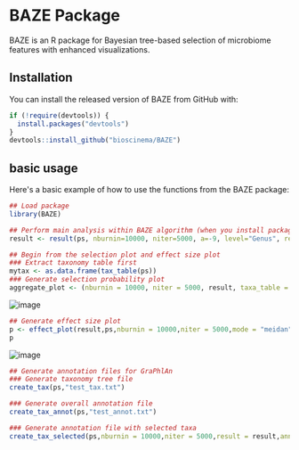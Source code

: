 # BAZE Package

BAZE is an R package for Bayesian tree-based selection of microbiome features with enhanced visualizations.

## Installation

You can install the released version of BAZE from GitHub with:

```r
if (!require(devtools)) {
  install.packages("devtools")
}
devtools::install_github("bioscinema/BAZE")
```

## basic usage

Here's a basic example of how to use the functions from the BAZE package:

```r
## Load package
library(BAZE)

## Perform main analysis within BAZE algorithm (when you install package, there will be a phyloseq named "ps" in BAZE package)
result <- result(ps, nburnin=10000, niter=5000, a=-9, level="Genus", response="bmi")

## Begin from the selection plot and effect size plot
### Extract taxonomy table first
mytax <- as.data.frame(tax_table(ps))
### Generate selection probability plot
aggregate_plot <- (nburnin = 10000, niter = 5000, result, taxa_table = mytax, level="Genus")
```
![image](https://github.com/bioscinema/BAZE/assets/90227639/4284d743-5db9-48ee-9d83-f01ea087f105)

```r
## Generate effect size plot
p <- effect_plot(result,ps,nburnin = 10000,niter = 5000,mode = "meidan", level = "Genus")
p
```
![image](https://github.com/bioscinema/BAZE/assets/90227639/8862813d-2589-486a-b5ae-b3a824590013)

```r
## Generate annotation files for GraPhlAn
### Generate taxonomy tree file 
create_tax(ps,"test_tax.txt")

### Generate overall annotation file
create_tax_annot(ps,"test_annot.txt")

### Generate annotation file with selected taxa
create_tax_selected(ps,nburnin = 10000,niter = 5000,result = result,annotation_file = "test_select.txt")






